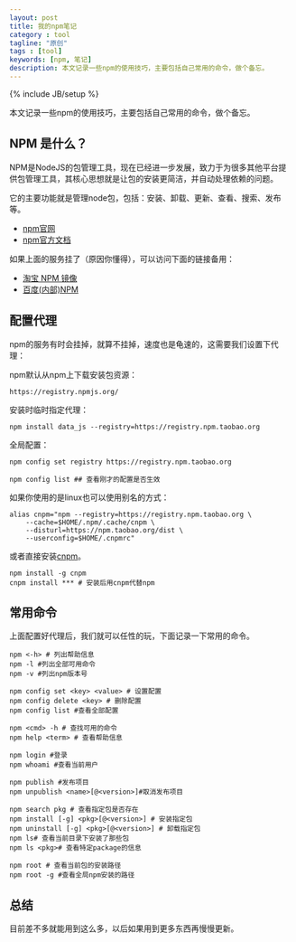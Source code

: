 ```yaml
---
layout: post
title: 我的npm笔记
category : tool
tagline: "原创"
tags : [tool]
keywords: [npm, 笔记]
description: 本文记录一些npm的使用技巧，主要包括自己常用的命令，做个备忘。
---
```

{% include JB/setup %}

本文记录一些npm的使用技巧，主要包括自己常用的命令，做个备忘。

## NPM 是什么？
NPM是NodeJS的包管理工具，现在已经进一步发展，致力于为很多其他平台提供包管理工具，其核心思想就是让包的安装更简洁，并自动处理依赖的问题。

它的主要功能就是管理node包，包括：安装、卸载、更新、查看、搜索、发布等。

- [npm官网](https://npmjs.org/)
- [npm官方文档](https://npmjs.org/doc/README.html)

如果上面的服务挂了（原因你懂得），可以访问下面的链接备用：

- [淘宝 NPM 镜像](http://npm.taobao.org/)
- [百度(内部)NPM](http://npm.baidu.com/)

## 配置代理
npm的服务有时会挂掉，就算不挂掉，速度也是龟速的，这需要我们设置下代理：

npm默认从npm上下载安装包资源：

	https://registry.npmjs.org/

安装时临时指定代理：

	npm install data_js --registry=https://registry.npm.taobao.org

全局配置：

	npm config set registry https://registry.npm.taobao.org

	npm config list ## 查看刚才的配置是否生效

如果你使用的是linux也可以使用别名的方式：

	alias cnpm="npm --registry=https://registry.npm.taobao.org \
		--cache=$HOME/.npm/.cache/cnpm \
		--disturl=https://npm.taobao.org/dist \
		--userconfig=$HOME/.cnpmrc"

或者直接安装[cnpm](http://cnpmjs.org/)。

	npm install -g cnpm
	cnpm install *** # 安装后用cnpm代替npm

## 常用命令
上面配置好代理后，我们就可以任性的玩，下面记录一下常用的命令。

	npm <-h> # 列出帮助信息
	npm -l #列出全部可用命令
	npm -v #列出npm版本号

	npm config set <key> <value> # 设置配置
	npm config delete <key> # 删除配置
	npm config list #查看全部配置

	npm <cmd> -h # 查找可用的命令
	npm help <term> # 查看帮助信息

	npm login #登录
	npm whoami #查看当前用户

	npm publish #发布项目
	npm unpublish <name>[@<version>]#取消发布项目

	npm search pkg # 查看指定包是否存在
	npm install [-g] <pkg>[@<version>] # 安装指定包
	npm uninstall [-g] <pkg>[@<version>] # 卸载指定包
	npm ls# 查看当前目录下安装了那些包
	npm ls <pkg># 查看特定package的信息

	npm root # 查看当前包的安装路径
	npm root -g #查看全局npm安装的路径

## 总结
目前差不多就能用到这么多，以后如果用到更多东西再慢慢更新。
